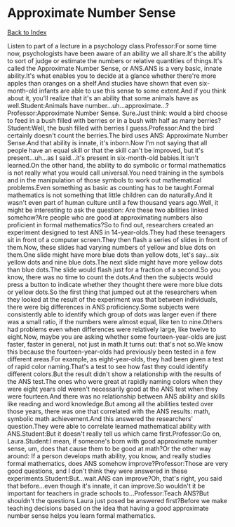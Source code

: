 # Approximate Number Sense
[Back to Index](https://github.com/windows10010/tpoExtractor/blob/master/README.md)

Listen to part of a lecture in a psychology class.Professor:For some time now, psychologists have been aware of an ability we all share.It's the ability to sort of judge or estimate the numbers or relative quantities of things.It's called the Approximate Number Sense, or ANS.ANS is a very basic, innate ability.It's what enables you to decide at a glance whether there're more apples than oranges on a shelf.And studies have shown that even six-month-old infants are able to use this sense to some extent.And if you think about it, you'll realize that it's an ability that some animals have as well.Student:Animals have number...uh...approximate...?Professor:Approximate Number Sense. Sure.Just think: would a bird choose to feed in a bush filled with berries or in a bush with half as many berries?Student:Well, the bush filled with berries I guess.Professor:And the bird certainly doesn't count the berries.The bird uses ANS: Approximate Number Sense.And that ability is innate, it's inborn.Now I'm not saying that all people have an equal skill or that the skill can't be improved, but it's present...uh...as I said...it's present in six-month-old babies.It isn't learned.On the other hand, the ability to do symbolic or formal mathematics is not really what you would call universal.You need training in the symbols and in the manipulation of those symbols to work out mathematical problems.Even something as basic as counting has to be taught.Formal mathematics is not something that little children can do naturally.And it wasn't even part of human culture until a few thousand years ago.Well, it might be interesting to ask the question: Are these two abilities linked somehow?Are people who are good at approximating numbers also proficient in formal mathematics?So to find out, researchers created an experiment designed to test ANS in 14-year-olds.They had these teenagers sit in front of a computer screen.They then flash a series of slides in front of them.Now, these slides had varying numbers of yellow and blue dots on them.One slide might have more blue dots than yellow dots, let's say...six yellow dots and nine blue dots.The next slide might have more yellow dots than blue dots.The slide would flash just for a fraction of a second.So you know, there was no time to count the dots.And then the subjects would press a button to indicate whether they thought there were more blue dots or yellow dots.So the first thing that jumped out at the researchers when they looked at the result of the experiment was that between individuals, there were big differences in ANS proficiency.Some subjects were consistently able to identify which group of dots was larger even if there was a small ratio, if the numbers were almost equal, like ten to nine.Others had problems even when differences were relatively large, like twelve to eight.Now, maybe you are asking whether some fourteen-year-olds are just faster, faster in general, not just in math.It turns out: that's not so.We know this because the fourteen-year-olds had previously been tested in a few different areas.For example, as eight-year-olds, they had been given a test of rapid color naming.That's a test to see how fast they could identify different colors.But the result didn't show a relationship with the results of the ANS test.The ones who were great at rapidly naming colors when they were eight years old weren't necessarily good at the ANS test when they were fourteen.And there was no relationship between ANS ability and skills like reading and word knowledge.But among all the abilities tested over those years, there was one that correlated with the ANS results: math, symbolic math achievement.And this answered the researchers' question.They were able to correlate learned mathematical ability with ANS.Student:But it doesn't really tell us which came first.Professor:Go on, Laura.Student:I mean, if someone's born with good approximate number sense, um, does that cause them to be good at math?Or the other way around: If a person develops math ability, you know, and really studies formal mathematics, does ANS somehow improve?Professor:Those are very good questions, and I don't think they were answered in these experiments.Student:But...wait.ANS can improve?Oh, that's right, you said that before...even though it's innate, it can improve.So wouldn't it be important for teachers in grade schools to...Professor:Teach ANS?But shouldn't the questions Laura just posed be answered first?Before we make teaching decisions based on the idea that having a good approximate number sense helps you learn formal mathematics.
 
